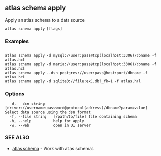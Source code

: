 ## atlas schema apply

Apply an atlas schema to a data source

```
atlas schema apply [flags]
```

### Examples

```

atlas schema apply -d mysql://user:pass@tcp(localhost:3306)/dbname -f atlas.hcl
atlas schema apply -d maria://user:pass@tcp(localhost:3306)/dbname -f atlas.hcl
atlas schema apply --dsn postgres://user:pass@host:port/dbname -f atlas.hcl
atlas schema apply -d sqlite3://file:ex1.db?_fk=1 -f atlas.hcl
```

### Options

```
  -d, --dsn string    [driver://username:password@protocol(address)/dbname?param=value] Select data source using the dsn format
  -f, --file string   [/path/to/file] file containing schema
  -h, --help          help for apply
  -w, --web           open in UI server
```

### SEE ALSO

* [atlas schema](atlas_schema.md)	 - Work with atlas schemas

